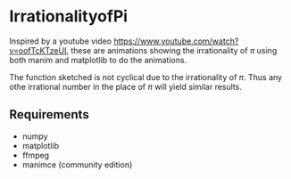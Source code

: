 # IrrationalityofPi
Inspired by a youtube video https://www.youtube.com/watch?v=oofTcKTzeUI, these are animations showing the irrationality of $\pi$ using both manim and matplotlib to do the animations. 

The function sketched is not cyclical due to the irrationality of $\pi$. Thus any othe irrational number in the place of $\pi$ will yield similar results.

## Requirements

- numpy
- matplotlib
- ffmpeg
- manimce (community edition)
 
